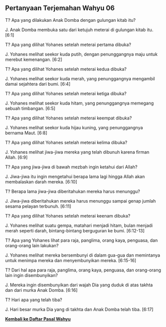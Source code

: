 ## Pertanyaan Terjemahan Wahyu 06 ##

T? Apa yang dilakukan Anak Domba dengan gulungan kitab itu?

J. Anak Domba membuka satu dari ketujuh meterai di gulungan kitab itu. [6:1]

T? Apa yang dilihat Yohanes setelah meterai pertama dibuka?

J. Yohanes melihat seekor kuda putih, dengan penunggangnya maju untuk merebut kemenangan. [6:2]

T? Apa yang dilihat Yohanes setelah meterai kedua dibuka?

J. Yohanes melihat seekor kuda merah, yang penunggangnya mengambil damai sejahtera dari bumi. [6:4]

T? Apa yang dilihat Yohanes setelah meterai ketiga dibuka?

J. Yohanes melihat seekor kuda hitam, yang penunggangnya memegang sebuah timbangan. [6:5]

T? Apa yang dilihat Yohanes setelah meterai keempat dibuka?

J. Yohanes melihat seekor kuda hijau kuning, yang penunggangnya bernama Maut. [6:8]

T? Apa yang dilihat Yohanes setelah meterai kelima dibuka?

J. Yohanes melihat jiwa-jiwa mereka yang telah dibunuh karena firman Allah. [6:9]

T? Apa yang jiwa-jiwa di bawah mezbah ingin ketahui dari Allah?

J. Jiwa-jiwa itu ingin mengetahui berapa lama lagi hingga Allah akan membalaskan darah mereka. [6:10]

T? Berapa lama jiwa-jiwa diberitahukan mereka harus menunggu?

J. Jiwa-jiwa diberitahukan mereka harus menunggu sampai genap jumlah sesama pelayan terbunuh. [6:11]

T? Apa yang dilihat Yohanes setelah meterai keenam dibuka?

J. Yohanes melihat suatu gempa, matahari menjadi hitam, bulan menjadi merah seperti darah, bintang-bintang berguguran ke bumi. [6:12-13]

T? Apa yang Yohanes lihat para raja, panglima, orang kaya, penguasa, dan orang-orang lain lakukan?

J. Yohanes melihat mereka bersembunyi di dalam gua-gua dan memintanya untuk menimpa mereka dan menyembunyikan mereka. [6:15-16]

T? Dari hal apa para raja, panglima, orang kaya, penguasa, dan orang-orang lain ingin disembunyikan?

J. Mereka ingin disembunyikan dari wajah Dia yang duduk di atas takhta dan dari murka Anak Domba. [6:16]

T? Hari apa yang telah tiba?

J. Hari besar murka Dia yang di takhta dan Anak Domba telah tiba. [6:17]

__[Kembali ke Daftar Pasal Wahyu](./)__

